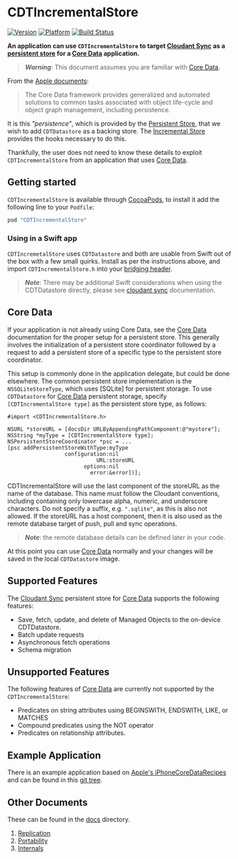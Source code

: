 # CDTIncrementalStore

[![Version](http://cocoapod-badges.herokuapp.com/v/CDTIncrementalStore/badge.png)](http://cocoadocs.org/docsets/CDTIncrementalStore)
[![Platform](http://cocoapod-badges.herokuapp.com/p/CDTIncrementalStore/badge.png)](http://cocoadocs.org/docsets/CDTIncrementalStore)
[![Build Status](https://travis-ci.org/jimix/CDTIncrementalStore.png?branch=master)](https://travis-ci.org/jimix/CDTIncremetalStore)


**An application can use `CDTIncrementalStore` to target
[Cloudant Sync] as a [persistent store] for a [Core Data] application.**

> ***Warning***: This document assumes you are familiar with [Core Data].

From the [Apple documents][core data]:
>  The Core Data framework provides generalized and automated
>  solutions to common tasks associated with object life-cycle and
>  object graph management, including persistence.

It is this *"persistence"*, which is provided by the
[Persistent Store], that we wish to add `CDTDatastore` as a backing
store. The [Incremental Store] provides the hooks necessary to do
this.

Thankfully, the user does not need to know these details to exploit
`CDTIncrementalStore` from an application that uses [Core Data].

## Getting started

`CDTIncrementalStore` is available through [CocoaPods], to install it
add the following line to your `Podfile`:

```ruby
pod "CDTIncrementalStore"
```

### Using in a Swift app

`CDTIncremetalStore` uses `CDTDatastore` and both are usable from
Swift out of the box with a few small quirks. Install as per the
instructions above, and import `CDTIncrementalStore.h` into your
[bridging header].

> ***Note***: There may be additional Swift considerations when using
> the CDTDatastore directly, please see [cloudant sync] documentation.

## Core Data

If your application is not already using Core Data, see the
[Core Data] documentation for the proper setup for a persistent store.
This generally involves the initialization of a persistent store
coordinator followed by a request to add a persistent store of a
specific type to the persistent store coordinator.

This setup is commonly done in the application delegate, but could be
done elsewhere.  The common persistent store implementation is the
`NSSQLiteStoreType`, which uses [SQLite] for persistent storage.  To use
`CDTDatastore` for [Core Data] persistent storage, specify
`[CDTIncrementalStore type]` as the persistent store type, as follows:

```objc
#import <CDTIncrementalStore.h>

NSURL *storeURL = [docsDir URLByAppendingPathComponent:@"mystore"];
NSString *myType = [CDTIncrementalStore type];
NSPersistentStoreCoordinator *psc = ...
[psc addPersistentStoreWithType:myType
                  configuration:nil
                            URL:storeURL
                        options:nil
                          error:&error])];
```

CDTIncrementalStore will use the last component of the storeURL as the
name of the database.  This name must follow the Cloudant conventions,
including containing only lowercase alpha, numeric, and underscore
characters.  Do not specify a suffix, e.g. `".sqlite"`, as this is
also not allowed.  If the storeURL has a host component, then it is
also used as the remote database target of push, pull and sync
operations.

> ***Note***: the remote database details can be defined later in your code.

At this point you can use [Core Data] normally and your changes will
be saved in the local `CDTDatastore` image.


## Supported Features

The [Cloudant Sync] persistent store for [Core Data] supports the following features:

- Save, fetch, update, and delete of Managed Objects to the on-device CDTDatastore.
- Batch update requests
- Asynchronous fetch operations
- Schema migration

## Unsupported Features

The following features of [Core Data] are currently not supported by
the `CDTIncrementalStore`:

* Predicates on string attributes using BEGINSWITH, ENDSWITH, LIKE, or MATCHES
* Compound predicates using the NOT operator
* Predicates on relationship attributes.

## Example Application

There is an example application based on
[Apple's iPhoneCoreDataRecipes][recipe] and can be found in this
[git tree][gitrecipe].

## Other Documents
These can be found in the [docs](docs) directory.

1. [Replication](docs/replication.md)
1. [Portability](docs/portability.md)
1. [Internals](docs/internals.md)

<!-- refs -->

[cloudant sync]: https://github.com/cloudant/CDTDatastore "Cloudant Sync iOS datastore library"

[cocoapods]: http://cocoapods.org "Cocoa Pods"

[bridging header]: https://developer.apple.com/library/ios/documentation/swift/conceptual/buildingcocoaapps/MixandMatch.html "Bridging Headers"

[core data]: https://developer.apple.com/library/mac/documentation/Cocoa/Conceptual/CoreData/cdProgrammingGuide.html "Introduction to Core Data Programming Guide"

[persistent store]: https://developer.apple.com/library/mac/documentation/Cocoa/Conceptual/CoreData/Articles/cdPersistentStores.html "Persistent Store Features"

[incremental store]: https://developer.apple.com/library/mac/documentation/DataManagement/Conceptual/IncrementalStorePG/Introduction/Introduction.html "About Incremental Stores"

[recipe]: https://developer.apple.com/library/ios/samplecode/iPhoneCoreDataRecipes/Introduction/Intro.html "iPhoneCoreDataRecipes"

[gitrecipe]: http://github.com/jimix/iphonecoredatarecipes "Git Tree of iPhoneCoreDataRecipes"


<!--  LocalWords:  CDTIncrementalStore Cloudant CDTDatastore Podfile
 -->
<!--  LocalWords:  CocoaPods CDTQueryResult SequenceType func SQLite
 -->
<!--  LocalWords:  NSFastGenerator NSSQLiteStoreType objc NSURL psc
 -->
<!--  LocalWords:  storeURL docsDir URLByAppendingPathComponent iOS
 -->
<!--  LocalWords:  mystore NSString myType addPersistentStoreWithType
 -->
<!--  LocalWords:  NSPersistentStoreCoordinator cloudant sqlite
 -->
<!--  LocalWords:  BEGINSWITH ENDSWITH iPhoneCoreDataRecipes
 -->
<!--  LocalWords:  gitrecipe datastore cocoapods
 -->
